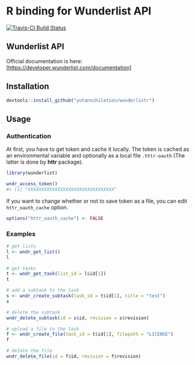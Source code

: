 R binding for Wunderlist API
===================
[![Travis-CI Build Status](https://travis-ci.org/yutannihilation/wunderlistr.svg?branch=master)](https://travis-ci.org/yutannihilation/wunderlistr)

## Wunderlist API

Official documentation is here: [https://developer.wunderlist.com/documentation]

## Installation

```r
devtools::install_github("yutannihilation/wunderlistr")
```

## Usage

### Authentication

At first, you have to get token and cache it locally. The token is cached as an environmental variable and optionally as a local file `.httr-oauth` (The latter is done by **httr** package).

```r
library(wunderlist)

wndr_access_token()
#> [1] "XXXXXXXXXXXXXXXXXXXXXXXXXXXXXXXX"
```

If you want to change whether or not to save token as a file, you can edit `httr_oauth_cache` option.

```r
options("httr_oauth_cache") <- FALSE
```

### Examples

```r
# get lists
l <- wndr_get_list()
l

# get tasks
t <- wndr_get_task(list_id = l$id[1])
t

# add a subtask to the task
s <- wndr_create_subtask(task_id = t$id[1], title = "test")
s

# delete the subtask
wndr_delete_subtask(id = s$id, revision = s$revision)

# upload a file to the task
f <- wndr_create_file(task_id = t$id[1], filepath = "LICENSE")
f

# delete the file
wndr_delete_file(id = f$id, revision = f$revision)
```

